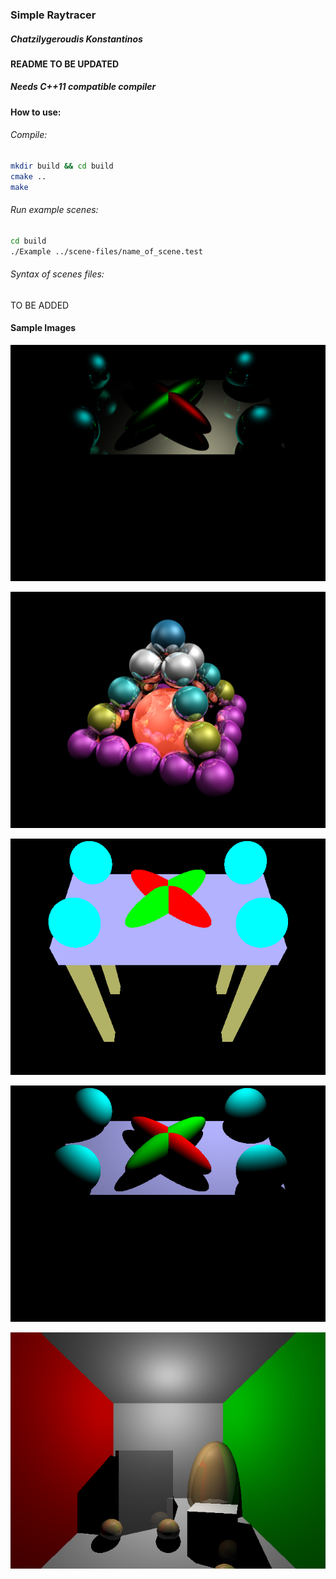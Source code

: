 ### Simple Raytracer

##### Chatzilygeroudis Konstantinos

#### README TO BE UPDATED

##### Needs C++11 compatible compiler

#### How to use:

###### Compile:

```bash
mkdir build && cd build
cmake ..
make
```

###### Run example scenes:

```bash
cd build
./Example ../scene-files/name_of_scene.test
```

###### Syntax of scenes files:

TO BE ADDED

#### Sample Images

![Alt text](Examples/scene4-specular.png)

![Alt text](Examples/testScene.png)

![Alt text](Examples/scene-3.png)

![Alt text](Examples/scene4-diffuse.png)

![Alt text](Examples/scene6.png)
